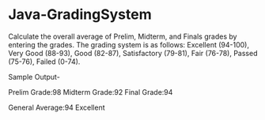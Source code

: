 # Java-GradingSystem
Calculate the overall average of Prelim, Midterm, and Finals grades by entering the grades. The grading system is as follows: Excellent (94-100), Very Good (88-93), Good (82-87), Satisfactory (79-81), Fair (76-78), Passed (75-76), Failed (0-74).

Sample Output-

Prelim Grade:98
Midterm Grade:92
Final Grade:94

General Average:94
Excellent
